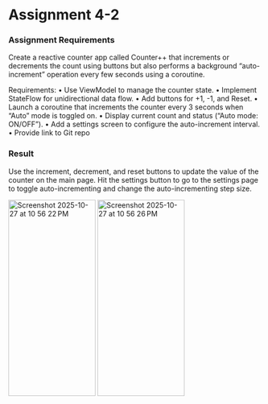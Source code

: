 # Assignment 4-2

### Assignment Requirements

Create a reactive counter app called Counter++ that increments or decrements the count using buttons but also performs a background “auto-increment” operation every few seconds using a coroutine.

Requirements:
• Use ViewModel to manage the counter state.
• Implement StateFlow for unidirectional data flow.
• Add buttons for +1, -1, and Reset.
• Launch a coroutine that increments the counter every 3 seconds when “Auto” mode is toggled on.
• Display current count and status (“Auto mode: ON/OFF”).
• Add a settings screen to configure the auto-increment interval.
• Provide link to Git repo

### Result
Use the increment, decrement, and reset buttons to update the value of the counter on the main page. 
Hit the settings button to go to the settings page to toggle auto-incrementing and change the auto-incrementing step size.

<img width="173" height="390" alt="Screenshot 2025-10-27 at 10 56 22 PM" src="https://github.com/user-attachments/assets/ec7e5222-311d-45b3-9a61-16b9cd7182d2" />
<img width="173" height="390" alt="Screenshot 2025-10-27 at 10 56 26 PM" src="https://github.com/user-attachments/assets/f0a3f1a3-eb42-427c-85dc-c2b1ce794d98" />
